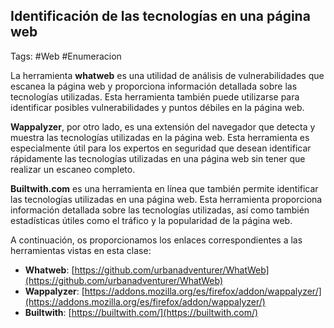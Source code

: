 ## Identificación de las tecnologías en una página web

Tags: #Web #Enumeracion 

La herramienta **whatweb** es una utilidad de análisis de vulnerabilidades que escanea la página web y proporciona información detallada sobre las tecnologías utilizadas. Esta herramienta también puede utilizarse para identificar posibles vulnerabilidades y puntos débiles en la página web.

**Wappalyzer**, por otro lado, es una extensión del navegador que detecta y muestra las tecnologías utilizadas en la página web. Esta herramienta es especialmente útil para los expertos en seguridad que desean identificar rápidamente las tecnologías utilizadas en una página web sin tener que realizar un escaneo completo.

**Builtwith.com** es una herramienta en línea que también permite identificar las tecnologías utilizadas en una página web. Esta herramienta proporciona información detallada sobre las tecnologías utilizadas, así como también estadísticas útiles como el tráfico y la popularidad de la página web.

A continuación, os proporcionamos los enlaces correspondientes a las herramientas vistas en esta clase:

-   **Whatweb**: [https://github.com/urbanadventurer/WhatWeb](https://github.com/urbanadventurer/WhatWeb)
-   **Wappalyzer**: [https://addons.mozilla.org/es/firefox/addon/wappalyzer/](https://addons.mozilla.org/es/firefox/addon/wappalyzer/)
-   **Builtwith**: [https://builtwith.com/](https://builtwith.com/)